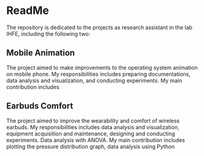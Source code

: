 # ReadMe

The repository is dedicated to the projects as research assistant in the lab IHFE, including the following two:

## Mobile Animation
The project aimed to make improvements to the operating system animation on mobile phone. My responsibilities includes preparing documentations, data analysis and visualization, and conducting experiments. My main contribution includes

## Earbuds Comfort
The project aimed to improve the wearability and comfort of wireless earbuds. My responsibilities includes data analysis and visualization, equipment acquisition and maintenance, designing and conducting experiments. Data analysis with ANOVA. My main contribution includes plotting the pressure distribution graph, data analysis using Python
